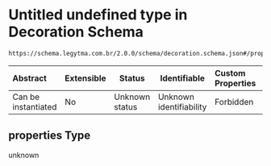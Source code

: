# Untitled undefined type in Decoration Schema

```txt
https://schema.legytma.com.br/2.0.0/schema/decoration.schema.json#/properties
```




| Abstract            | Extensible | Status         | Identifiable            | Custom Properties | Additional Properties | Access Restrictions | Defined In                                                                          |
| :------------------ | ---------- | -------------- | ----------------------- | :---------------- | --------------------- | ------------------- | ----------------------------------------------------------------------------------- |
| Can be instantiated | No         | Unknown status | Unknown identifiability | Forbidden         | Allowed               | none                | [decoration.schema.json\*](../schema/decoration.schema.json) |

## properties Type

unknown
